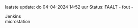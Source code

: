 laatste update: 
do 04-04-2024 14:52   uur 
Status: FAALT - fout - 
<div class="service R">Jenkins</div><div class="service Y">microstation</div>